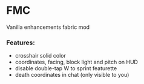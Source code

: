 # FMC

Vanilla enhancements fabric mod

### Features:
- crosshair solid color
- coordinates, facing, block light and pitch on HUD
- disable double-tap W to sprint featurette
- death coordinates in chat (only visible to you)
